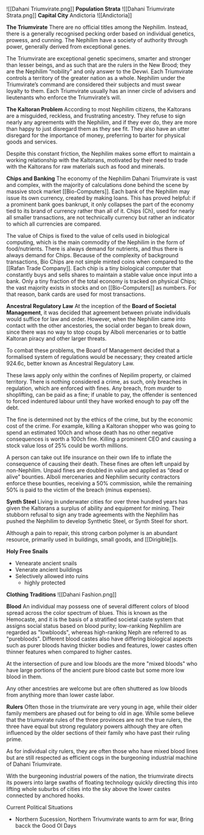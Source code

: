 ![[Dahani Triumvirate.png]]
**Population Strata**
![[Dahani Triumvirate  Strata.png]]
**Capital City**
Andictoria 
![[Andictoria]]

**The Triumvirate**
There are no official titles among the Nephilim. Instead, there is a generally recognised pecking order based on individual genetics, prowess, and cunning. The Nephilim have a society of authority through power, generally derived from exceptional genes. 

The Triumvirate are exceptional genetic specimens, smarter and stronger than lesser beings, and as such that are the rulers in the New Brood; they are the Nephilim “nobility” and only answer to the Devwi. Each Triumvirate controls a territory of the greater nation as a whole. Nephilim under the Triumvirate’s command are considered their subjects and must swear loyalty to them. Each Triumvirate usually has an inner circle of advisers and lieutenants who enforce the Triumvirate’s will.

**The Kaltoran Problem**
According to most Nephilim citizens, the Kaltorans are a misguided, reckless, and frustrating ancestry. They refuse to sign nearly any agreements with the Nephilim, and if they ever do, they are more than happy to just disregard them as they see fit. They also
have an utter disregard for the importance of money, preferring to barter for physical goods and services.

Despite this constant friction, the Nephilim makes some effort to maintain a working relationship with the Kaltorans, motivated by their need to trade with the Kaltorans for raw materials such as food and minerals.

**Chips and Banking**
The economy of the Nephilim Dahani Triumvirate is vast and complex, with the majority of calculations done behind the scene by massive stock market [[Bio-Computers]].
Each bank of the Nephilim may issue its own currency, created by making loans. This has proved helpful: if a prominent bank goes bankrupt, it only collapses the part of the economy tied to its brand of currency rather than all of it. Chips (Ch), used for nearly
all smaller transactions, are not technically currency but rather an indicator to which all currencies are compared. 

The value of Chips is fixed to the value of cells used in biological computing, which is the main commodity of the Nephilim in the form of food/nutrients. There is always demand for nutrients, and thus there is always demand for Chips. Because of the complexity of background transactions, Bio Chips are not simple minted coins when compared to the [[Rafan Trade Company]]. Each chip is a tiny biological computer that constantly buys and sells shares to maintain a stable value once input into a bank.
Only a tiny fraction of the total economy is tracked on physical Chips; the vast majority exists in stocks and on [[Bio-Computers]] as numbers. For that reason, bank cards are used for most transactions.

**Ancestral Regulatory Law**
At the inception of the **Board of Societal Management**, it was decided that agreement between private individuals would suffice for law and order. However, when the Nephilim came into contact with the other ancestories, the social order began to break down, since there was no way to stop coups by Alboli mercenaries or to battle Kaltoran piracy
and other larger threats. 

To combat these problems, the Board of Management decided that a formalised system of regulations would be necessary; they created article 924.6c, better known as Ancestral Regulatory Law.

These laws apply only within the confines of Nepilim property, or claimed territory. There is nothing considered a crime, as such, only breaches in regulation, which are enforced with fines. Any breach, from murder to shoplifting, can be paid as a fine; if unable to pay, the offender is sentenced to forced indentured labour until they have worked enough to pay off the debt.

The fine is determined not by the ethics of the crime, but by the economic
cost of the crime. For example, killing a Kaltoran shopper who was going to spend an estimated 100ch and whose death has no other negative consequences is worth a 100ch fine. Killing a prominent CEO and causing a stock value loss of 25% could be worth millions. 

A person can take out life insurance on their own life to inflate the
consequence of causing their death. These fines are often left unpaid by non-Nephilim. Unpaid fines are doubled in value and applied as “dead or alive” bounties. Alboli
mercenaries and Nephilim security contractors enforce these bounties, receiving a 50% commission, while the remaining 50% is paid to the victim of the breach (minus expenses).

**Synth Steel**
Living in underwater cities for over three hundred years has given the Kaltorans a surplus of ability and equipment for mining. Their stubborn refusal to sign any trade agreements with the Nephilim has pushed the Nephilim to develop Synthetic Steel, or Synth Steel for short.

Although a pain to repair, this strong carbon polymer is an abundant resource, primarily used in buildings, small goods, and [[Dirigible]]s.

**Holy Free Snails**
- Venearate ancient snails
- Venerate ancient buildings
- Selectively allowed into ruins
	- highly protected

**Clothing Traditions**
![[Dahani Fashion.png]]

**Blood**
An individual may possess one of several different colors of blood spread across the color spectrum of blues. This is known as the Hemocaste, and it is the basis of a stratified societal caste system that assigns social status based on blood purity; low-ranking Nephilim are regarded as "lowbloods", whereas high-ranking Neph are referred to as "purebloods". Different blood castes also have differing biological aspects such as purer bloods having thicker bodies and features, lower castes often thinner features when compared to higher castes.

 At the intersection of pure and low bloods are the more "mixed bloods" who have large portions of the ancient pure blood caste but some more low blood in them.

 Any other ancestries are welcome but are often shuttered as low bloods from anything more than lower caste labor.
 
 **Rulers**
 Often those in the triumvirate are very young in age, while their older family members are phased out for being to old in age. While some believe that the triumvirate rules of the three provinces are not the true rulers, the three have equal but strong regulatory powers although they are often influenced by the older sections of their family who have past their ruling prime. 

 As for individual city rulers, they are often those who have mixed blood lines but are still respected as efficient cogs in the burgeoning industrial machine of Dahani Triumvirate. 

With the burgeoning industrial powers of the nation, the triumvirate directs its powers into large swaths of floating technology quickly directing this into lifting whole suburbs of cities into the sky above the lower castes connected by anchored hooks.

Current Political Situations
- Northern Sucession, Northern Trivumvirate wants to arm for war, Bring bacck the Good Ol Days